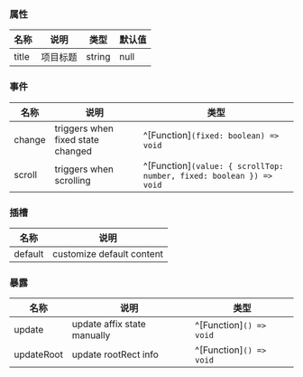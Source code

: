 ### 属性

| 名称  | 说明     | 类型   | 默认值 |
| ----- | -------- | ------ | ------ |
| title | 项目标题 | string | null   |

### 事件
| 名称   | 说明                              | 类型                                                                |
| ------ | --------------------------------- | ------------------------------------------------------------------- |
| change | triggers when fixed state changed | ^[Function]`(fixed: boolean) => void`                               |
| scroll | triggers when scrolling           | ^[Function]`(value: { scrollTop: number, fixed: boolean }) => void` |

### 插槽

| 名称    | 说明               |
| ------- | ------------------------- |
| default | customize default content |

### 暴露

| 名称       | 说明                        | 类型                    |
| ---------- | --------------------------- | ----------------------- |
| update     | update affix state manually | ^[Function]`() => void` |
| updateRoot | update rootRect info        | ^[Function]`() => void` |
